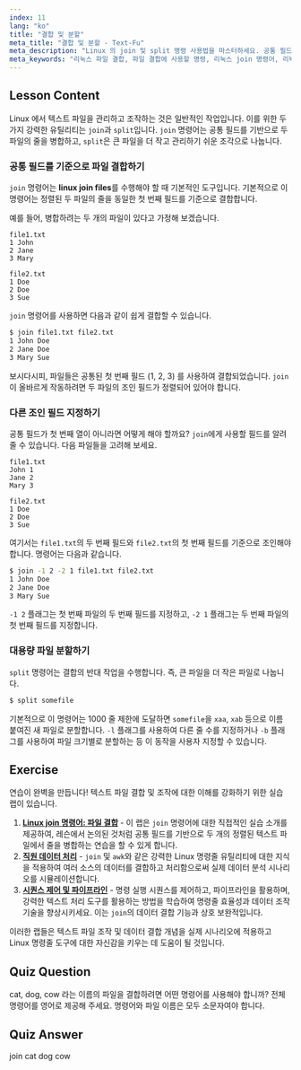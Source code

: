 ```yaml
---
index: 11
lang: "ko"
title: "결합 및 분할"
meta_title: "결합 및 분할 - Text-Fu"
meta_description: "Linux 의 join 및 split 명령 사용법을 마스터하세요. 공통 필드를 기반으로 파일을 효율적으로 결합하고 큰 파일을 더 작은 부분으로 분할하는 방법을 배웁니다. 이 가이드는 cat, dog, cow 와 같은 파일 결합에 사용할 명령과 기타 실용적인 예를 다룹니다."
meta_keywords: "리눅스 파일 결합, 파일 결합에 사용할 명령, 리눅스 join 명령어, 리눅스 split 명령어, 파일 조작, 명령줄, 텍스트 처리"
---
```


## Lesson Content

Linux 에서 텍스트 파일을 관리하고 조작하는 것은 일반적인 작업입니다. 이를 위한 두 가지 강력한 유틸리티는 `join`과 `split`입니다. `join` 명령어는 공통 필드를 기반으로 두 파일의 줄을 병합하고, `split`은 큰 파일을 더 작고 관리하기 쉬운 조각으로 나눕니다.

### 공통 필드를 기준으로 파일 결합하기

`join` 명령어는 **linux join files**를 수행해야 할 때 기본적인 도구입니다. 기본적으로 이 명령어는 정렬된 두 파일의 줄을 동일한 첫 번째 필드를 기준으로 결합합니다.

예를 들어, 병합하려는 두 개의 파일이 있다고 가정해 보겠습니다.

```plaintext
file1.txt
1 John
2 Jane
3 Mary

file2.txt
1 Doe
2 Doe
3 Sue
```

`join` 명령어를 사용하면 다음과 같이 쉽게 결합할 수 있습니다.

```bash
$ join file1.txt file2.txt
1 John Doe
2 Jane Doe
3 Mary Sue
```

보시다시피, 파일들은 공통된 첫 번째 필드 (1, 2, 3) 를 사용하여 결합되었습니다. `join`이 올바르게 작동하려면 두 파일의 조인 필드가 정렬되어 있어야 합니다.

### 다른 조인 필드 지정하기

공통 필드가 첫 번째 열이 아니라면 어떻게 해야 할까요? `join`에게 사용할 필드를 알려줄 수 있습니다. 다음 파일들을 고려해 보세요.

```plaintext
file1.txt
John 1
Jane 2
Mary 3

file2.txt
1 Doe
2 Doe
3 Sue
```

여기서는 `file1.txt`의 두 번째 필드와 `file2.txt`의 첫 번째 필드를 기준으로 조인해야 합니다. 명령어는 다음과 같습니다.

```bash
$ join -1 2 -2 1 file1.txt file2.txt
1 John Doe
2 Jane Doe
3 Mary Sue
```

`-1 2` 플래그는 첫 번째 파일의 두 번째 필드를 지정하고, `-2 1` 플래그는 두 번째 파일의 첫 번째 필드를 지정합니다.

### 대용량 파일 분할하기

`split` 명령어는 결합의 반대 작업을 수행합니다. 즉, 큰 파일을 더 작은 파일로 나눕니다.

```bash
$ split somefile
```

기본적으로 이 명령어는 1000 줄 제한에 도달하면 `somefile`을 `xaa`, `xab` 등으로 이름 붙여진 새 파일로 분할합니다. `-l` 플래그를 사용하여 다른 줄 수를 지정하거나 `-b` 플래그를 사용하여 파일 크기별로 분할하는 등 이 동작을 사용자 지정할 수 있습니다.

## Exercise

연습이 완벽을 만듭니다! 텍스트 파일 결합 및 조작에 대한 이해를 강화하기 위한 실습 랩이 있습니다.

1. **[Linux join 명령어: 파일 결합](https://labex.io/ko/labs/linux-linux-join-command-file-joining-219193)** - 이 랩은 `join` 명령어에 대한 직접적인 실습 소개를 제공하여, 레슨에서 논의된 것처럼 공통 필드를 기반으로 두 개의 정렬된 텍스트 파일에서 줄을 병합하는 연습을 할 수 있게 합니다.
2. **[직원 데이터 처리](https://labex.io/ko/labs/linux-processing-employees-data-388132)** - `join` 및 `awk`와 같은 강력한 Linux 명령줄 유틸리티에 대한 지식을 적용하여 여러 소스의 데이터를 결합하고 처리함으로써 실제 데이터 분석 시나리오를 시뮬레이션합니다.
3. **[시퀀스 제어 및 파이프라인](https://labex.io/ko/labs/linux-sequence-control-and-pipeline-17994)** - 명령 실행 시퀀스를 제어하고, 파이프라인을 활용하며, 강력한 텍스트 처리 도구를 활용하는 방법을 학습하여 명령줄 효율성과 데이터 조작 기술을 향상시키세요. 이는 `join`의 데이터 결합 기능과 상호 보완적입니다.

이러한 랩들은 텍스트 파일 조작 및 데이터 결합 개념을 실제 시나리오에 적용하고 Linux 명령줄 도구에 대한 자신감을 키우는 데 도움이 될 것입니다.

## Quiz Question

cat, dog, cow 라는 이름의 파일을 결합하려면 어떤 명령어를 사용해야 합니까? 전체 명령어를 영어로 제공해 주세요. 명령어와 파일 이름은 모두 소문자여야 합니다.

## Quiz Answer

join cat dog cow
